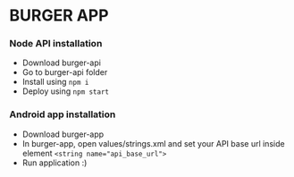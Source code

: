 # BURGER APP

### Node API installation

- Download burger-api
- Go to burger-api folder
- Install using `npm i`
- Deploy using `npm start`

### Android app installation

- Download burger-app
- In burger-app, open values/strings.xml and set your API base url inside element `<string name="api_base_url">`
- Run application :)